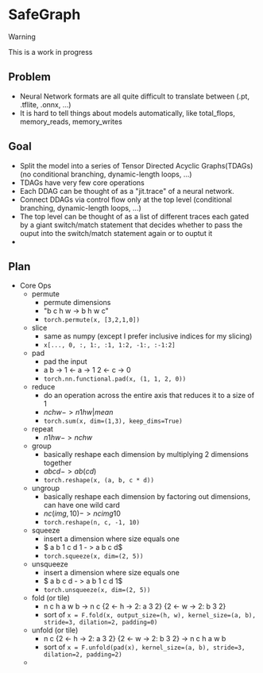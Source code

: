 # SafeGraph

> [!WARNING]
> This is a work in progress

## Problem

- Neural Network formats are all quite difficult to translate between (.pt, .tflite, .onnx, ...)
- It is hard to tell things about models automatically, like total_flops, memory_reads, memory_writes

## Goal

- Split the model into a series of Tensor Directed Acyclic Graphs(TDAGs)(no conditional branching, dynamic-length loops, ...)
- TDAGs have very few core operations
- Each DDAG can be thought of as a "jit.trace" of a neural network.
- Connect DDAGs via control flow only at the top level (conditional branching, dynamic-length loops, ...)
- The top level can be thought of as a list of different traces each gated by a giant switch/match statement that decides whether 
  to pass the ouput into the switch/match statement again or to ouptut it 
- 

## Plan

- Core Ops
  - permute
    - permute dimensions
    - "b c h w -> b h w c"
    - `torch.permute(x, [3,2,1,0])`
  - slice
    - same as numpy (except I prefer inclusive indices for my slicing)
    - `x[..., 0, :, 1:, :1, 1:2, -1:, :-1:2]`
  - pad
    - pad the input
    - a b -> 1 <- a -> 1 2 <- c -> 0
    - `torch.nn.functional.pad(x, (1, 1, 2, 0))`
  - reduce
    - do an operation across the entire axis that reduces it to a size of 1
    - $n c h w -> n 1 h w | mean$
    - `torch.sum(x, dim=(1,3), keep_dims=True)`
  - repeat
    - $n 1 h w -> n c h w$
  - group
    - basically reshape each dimension by multiplying 2 dimensions together
    - $a b c d - > a b (c d)$ 
    - `torch.reshape(x, (a, b, c * d))`
  - ungroup
    - basically reshape each dimension by factoring out dimensions, can have one wild card 
    - $n c (img, 10) - > n c img 10$ 
    - `torch.reshape(n, c, -1, 10)`
  - squeeze
    - insert a dimension where size equals one
    - $ a b 1 c d 1 - > a b c d$ 
    - `torch.squeeze(x, dim=(2, 5))`
  - unsqueeze
    - insert a dimension where size equals one
    - $ a b c d - > a b 1 c d 1$ 
    - `torch.unsqueeze(x, dim=(2, 5))`
  - fold (or tile)
    - n c h a w b -> n c {2 <- h -> 2: a 3 2} {2 <- w -> 2: b 3 2}
    - sort of `x = F.fold(x, output_size=(h, w), kernel_size=(a, b), stride=3, dilation=2, padding=0)`
  - unfold (or tile)
    - n c {2 <- h -> 2: a 3 2} {2 <- w -> 2: b 3 2} -> n c h a w b
    - sort of `x = F.unfold(pad(x), kernel_size=(a, b), stride=3, dilation=2, padding=2)`
  - 
